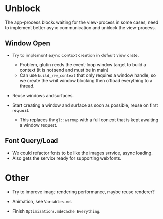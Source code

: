 # Unblock

The app-process blocks waiting for the view-process in some cases, need to implement better async communication
and unblock the view-process.

## Window Open

* Try to implement async context creation in default view crate.
    - Problem, glutin needs the event-loop window target to build a context (it is not send and must be in main).
    - Can use `build_raw_context` that only requires a window handle, so we create the winit window blocking then offload
    everything to a thread.

* Reuse windows and surfaces.
* Start creating a window and surface as soon as possible, reuse on first request.
    - This replaces the `gl::warmup` with a full context that is kept awaiting a window request.

## Font Query/Load

* We could refactor fonts to be like the images service, async loading.
* Also gets the service ready for supporting web fonts.

# Other

* Try to improve image rendering performance, maybe reuse renderer?

* Animation, see `Variables.md`.
* Finish `Optimizations.md#Cache Everything`.